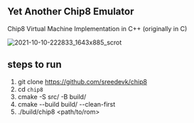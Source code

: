 ## Yet Another Chip8 Emulator

Chip8 Virtual Machine Implementation in C++ (originally in C)

![2021-10-10-222833_1643x885_scrot](https://user-images.githubusercontent.com/36154121/136705836-20504304-e484-4b7a-a959-07df580003ce.png)

## steps to run
1. git clone https://github.com/sreedevk/chip8
2. cd `chip8`
3. cmake -S src/ -B build/
4. cmake --build build/ --clean-first
5. ./build/chip8 <path/to/rom>

